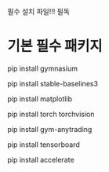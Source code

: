 필수 설치 파일!!! 필독

# 기본 필수 패키지
pip install gymnasium

pip install stable-baselines3

pip install matplotlib

pip install torch torchvision

pip install gym-anytrading

pip install tensorboard

pip install accelerate

